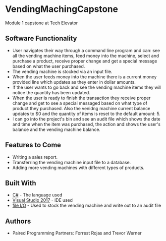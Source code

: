# VendingMachingCapstone
Module 1 capstone at Tech Elevator

## Software Functionality

* User navigates their way through a command line program and can: see all the vending machine items, feed money into the machine, select and purchase a product, receive proper change and get a special message based on what the user purchased.
* The vending machine is stocked via an input file.
* When the user feeds money into the machine there is a current money provided line which updates as they enter in dollar amounts.
* If the user wants to go back and see the vending machine items they will notice the quantity has been updated.
* When the user is ready to finish the transaction they receive proper change and get to see a special messaged based on what type of product they purchased. Also the venidng machine current balance updates to $0 and the quantity of items is reset to the default amount: 5.
* I can go into the project's bin and see an audit file which shows the date and time when the item was purchased, the action and shows
the user's balance and the vending machine balance.

## Features to Come

* Writing a sales report.
* Transferring the vending machine input file to a database.
* Adding more vending machines with different types of products.

## Built With

* [C#](https://docs.microsoft.com/en-us/dotnet/csharp/) - The language used
* [Visual Studio 2017](https://visualstudio.microsoft.com/vs/whatsnew/) - IDE used
* [file I/O](https://docs.microsoft.com/en-us/dotnet/standard/io/) - Used to stock the vending machine and write out to an audit file

## Authors

* Paired Programming Partners: Forrest Rojas and Trevor Werner
